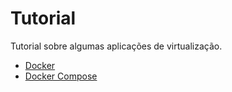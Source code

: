 # Tutorial

Tutorial sobre algumas aplicações de virtualização.

- [Docker](docs/docker.md)
- [Docker Compose](docs/docker-compose.md)
